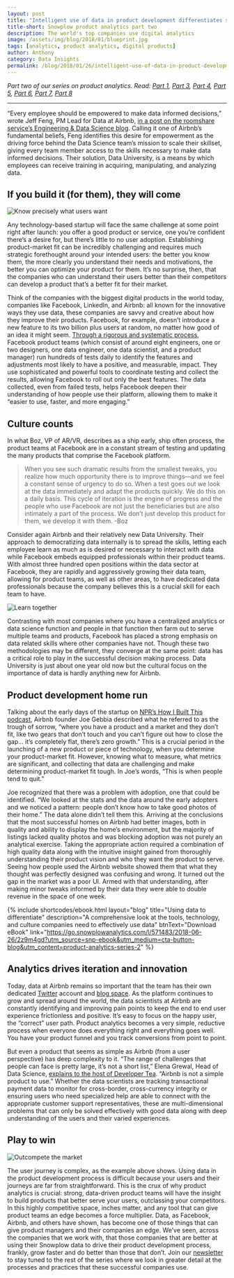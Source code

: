 ```yaml
---
layout: post
title: "Intelligent use of data in product development differentiates successful companies"
title-short: Snowplow product analytics part two
description: The world's top companies use digital analytics
image: /assets/img/blog/2018/01/blueprint.jpg
tags: [analytics, product analytics, digital products]
author: Anthony
category: Data Insights
permalink: /blog/2018/01/26/intelligent-use-of-data-in-product-development-differentiates-successful-companies/
---
```


*Part two of our series on product analytics. Read: [Part 1][product1], [Part 3][product3], [Part 4][product4], [Part 5][product5], [Part 6][product6], [Part 7][product7], [Part 8][product8]*

---

“Every employee should be empowered to make data informed decisions,” wrote Jeff Feng, PM Lead for Data at Airbnb, [in a post on the roomshare service’s Engineering & Data Science blog][Airbnb blog]. Calling it one of Airbnb’s fundamental beliefs, Feng identifies this desire for empowerment as the driving force behind the Data Science team’s mission to scale their skillset, giving every team member access to the skills necessary to make data informed decisions. Their solution, Data University, is a means by which employees can receive training in acquiring, manipulating, and analyzing data.

<h2 id="build it">If you build it (for them), they will come</h2>

![Know precisely what users want][blueprint]

Any technology-based startup will face the same challenge at some point right after launch: you offer a good product or service, one you’re confident there’s a desire for, but there’s little to no user adoption. Establishing product-market fit can be incredibly challenging and requires much strategic forethought around your intended users: the better you know them, the more clearly you understand their needs and motivations, the better you can optimize your product for them. It’s no surprise, then, that the companies who can understand their users better than their competitors can develop a product that’s a better fit for their market.

Think of the companies with the biggest digital products in the world today, companies like Facebook, LinkedIn, and Airbnb: all known for the innovative ways they use data, these companies are savvy and creative about how they improve their products. Facebook, for example, doesn’t introduce a new feature to its two billion plus users at random, no matter how good of an idea it might seem. [Through a rigorous and systematic process][facebook pd], Facebook product teams (which consist of around eight engineers, one or two designers, one data engineer, one data scientist, and a product manager) run hundreds of tests daily to identify the features and adjustments most likely to have a positive, and measurable, impact. They use sophisticated and powerful tools to coordinate testing and collect the results, allowing Facebook to roll out only the best features. The data collected, even from failed tests, helps Facebook deepen their understanding of how people use their platform, allowing them to make it “easier to use, faster, and more engaging.”


<h2 id="culture">Culture counts</h2>

In what Boz, VP of AR/VR, describes as a ship early, ship often process, the product teams at Facebook are in a constant stream of testing and updating the many products that comprise the Facebook platform.

>When you see such dramatic results from the smallest tweaks, you realize how much opportunity there is to improve things—and we feel a constant sense of urgency to do so. When a test goes out we look at the data immediately and adapt the products quickly. We do this on a daily basis. This cycle of iteration is the engine of progress and the people who use Facebook are not just the beneficiaries but are also intimately a part of the process. We don’t just develop this product for them, we develop it with them.  -Boz

Consider again Airbnb and their relatively new Data University. Their approach to democratizing data internally is to spread the skills, letting each employee learn as much as is desired or necessary to interact with data while Facebook embeds equipped professionals within their product teams. With almost three hundred open positions within the data sector at Facebook, they are rapidly and aggressively growing their data team, allowing for product teams, as well as other areas, to have dedicated data professionals because the company believes this is a crucial skill for each team to have.

![Learn together][learning]

Contrasting with most companies where you have a centralized analytics or data science function and people in that function then farm out to serve multiple teams and products, Facebook has placed a strong emphasis on data related skills where other companies have not. Though these two methodologies may be different, they converge at the same point: data has a critical role to play in the successful decision making process. Data University is just about one year old now but the cultural focus on the importance of data is hardly anything new for Airbnb.

<h2 id="home run">Product development home run</h2>

Talking about the early days of the startup on [NPR’s How I Built This podcast][npr], Airbnb founder Joe Gebbia described what he referred to as the trough of sorrow, “where you have a product and a market and they don’t fit, like two gears that don’t touch and you can’t figure out how to close the gap… it’s completely flat, there’s zero growth.” This is a crucial period in the launching of a new product or piece of technology, when you determine your product-market fit. However, knowing what to measure, what metrics are significant, and collecting that data are challenging and make determining product-market fit tough. In Joe’s words, “This is when people tend to quit.”

Joe recognized that there was a problem with adoption, one that could be identified. “We looked at the stats and the data around the early adopters and we noticed a pattern: people don’t know how to take good photos of their home.” The data alone didn’t tell them this. Arriving at the conclusions that the most successful homes on Airbnb had better images, both in quality and ability to display the home’s environment, but the majority of listings lacked quality photos and was blocking adoption was not purely an analytical exercise. Taking the appropriate action required a combination of high quality data along with the intuitive insight gained from thoroughly understanding their product vision and who they want the product to serve. Seeing how people used the Airbnb website showed them that what they thought was perfectly designed was confusing and wrong. It turned out the gap in the market was a poor UI. Armed with that understanding, after making minor tweaks informed by their data they were able to double revenue in the space of one week.



{% include shortcodes/ebook.html layout="blog" title="Using data to differentiate" description="A comprehensive look at the tools, technology, and culture companies need to effectively use data" btnText="Download eBook" link="https://go.snowplowanalytics.com/l/571483/2018-06-26/2z9m4gd?utm_source=snp-ebook&utm_medium=cta-button-blog&utm_content=product-analytics-series-2" %}



<h2 id="iteration">Analytics drives iteration and innovation</h2>

Today, data at Airbnb remains so important that the team has their own dedicated [Twitter][twitter] account and [blog space][airbnb data blog]. As the platform continues to grow and spread around the world, the data scientists at Airbnb are constantly identifying and improving pain points to keep the end to end user experience frictionless and positive. It’s easy to focus on the happy user, the “correct” user path. Product analytics becomes a very simple, reductive process when everyone does everything right and everything goes well. You have your product funnel and you track conversions from point to point.

But even a product that seems as simple as Airbnb (from a user perspective) has deep complexity to it. “The range of challenges that people can face is pretty large, it’s not a short list,” Elena Grewal, Head of Data Science, [explains to the host of Developer Tea][tea]. “Airbnb is not a simple product to use.” Whether the data scientists are tracking transactional payment data to monitor for cross-border, cross-currency integrity or ensuring users who need specialized help are able to connect with the appropriate customer support representatives, these are multi-dimensional problems that can only be solved effectively with good data along with deep understanding of the users and their varied experiences.

<h2 id="play">Play to win</h2>

![Outcompete the market][win]

The user journey is complex, as the example above shows. Using data in the product development process is difficult because your users and their journeys are far from straightforward. This is the crux of why product analytics is crucial: strong, data-driven product teams will have the insight to build products that better serve your users, outclassing your competitors. In this highly competitive space, inches matter, and any tool that can give product teams an edge becomes a force multiplier. Data, as Facebook, Airbnb, and others have shown, has become one of those things that can give product managers and their companies an edge. We’ve seen, across the companies that we work with, that those companies that are better at using their Snowplow data to drive their product development process, frankly, grow faster and do better than those that don’t. Join our [newsletter][subscribe] to stay tuned to the rest of the series where we look in greater detail at the processes and practices that these successful companies use.



[product1]: https://snowplowanalytics.com/blog/2018/01/19/product-analytics-part-one-data-and-digital-products/

[product3]: https://snowplowanalytics.com/blog/2018/02/02/data-driven-product-development-is-more-about-process-culture-and-people-than-technology/

[product4]: https://snowplowanalytics.com/blog/2018/02/09/the-product-analyst-toolkit/

[product5]: https://snowplowanalytics.com/blog/2018/02/23/creative-experiments-and-ab-tests-produce-the-best-results/

[product6]: https://snowplowanalytics.com/blog/2018/04/27/getting-the-most-out-of-product-analytics-with-intelligent-questions/

[product7]: https://snowplowanalytics.com/blog/2018/05/25/improving-ab-testing-with-event-data-modeling/

[product8]: https://snowplowanalytics.com/blog/2018/06/01/the-right-data-infrastructure-to-support-successful-squads/

[Airbnb blog]: https://medium.com/airbnb-engineering/how-airbnb-democratizes-data-science-with-data-university-3eccc71e073a

[facebook pd]: https://code.facebook.com/posts/187489991429453/building-and-testing-at-facebook/

[npr]: https://one.npr.org/?sharedMediaId=497820565:497945288

[twitter]: https://twitter.com/AirbnbData

[airbnb data blog]: https://medium.com/airbnb-engineering/tagged/data-science

[tea]: https://developertea.simplecast.fm/ca6d649e

[subscribe]: http://snowplowanalytics.us11.list-manage.com/subscribe?u=10bb4a6f31d5f19e0d0b54476&id=bb28c7d30d

[blueprint]: /assets/img/blog/2018/01/blueprint.jpg

[learning]: /assets/img/blog/2018/01/learning.jpg

[win]: /assets/img/blog/2018/01/win.jpg
